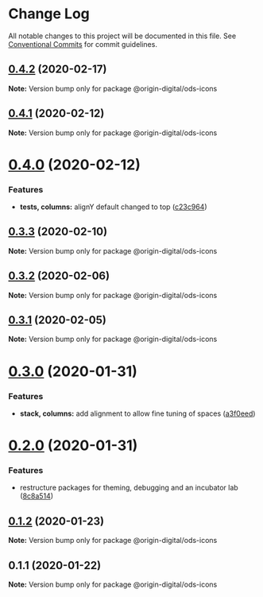 # Change Log

All notable changes to this project will be documented in this file.
See [Conventional Commits](https://conventionalcommits.org) for commit guidelines.

## [0.4.2](https://bitbucket.orgn.io/od/origin-ui/compare/@origin-digital/ods-icons@0.5.0...@origin-digital/ods-icons@0.4.2) (2020-02-17)

**Note:** Version bump only for package @origin-digital/ods-icons





## [0.4.1](https://bitbucket.orgn.io/od/origin-ui/compare/@origin-digital/ods-icons@0.4.0...@origin-digital/ods-icons@0.4.1) (2020-02-12)

**Note:** Version bump only for package @origin-digital/ods-icons

# [0.4.0](https://bitbucket.orgn.io/od/origin-ui/compare/@origin-digital/ods-icons@0.3.3...@origin-digital/ods-icons@0.4.0) (2020-02-12)

### Features

- **tests, columns:** alignY default changed to top ([c23c964](https://bitbucket.orgn.io/od/origin-ui/commits/c23c964))

## [0.3.3](https://bitbucket.orgn.io/od/origin-ui/compare/@origin-digital/ods-icons@0.3.2...@origin-digital/ods-icons@0.3.3) (2020-02-10)

**Note:** Version bump only for package @origin-digital/ods-icons

## [0.3.2](https://bitbucket.orgn.io/od/origin-ui/compare/@origin-digital/ods-icons@0.3.1...@origin-digital/ods-icons@0.3.2) (2020-02-06)

**Note:** Version bump only for package @origin-digital/ods-icons

## [0.3.1](https://bitbucket.orgn.io/od/origin-ui/compare/@origin-digital/ods-icons@0.3.0...@origin-digital/ods-icons@0.3.1) (2020-02-05)

**Note:** Version bump only for package @origin-digital/ods-icons

# [0.3.0](https://bitbucket.orgn.io/od/origin-ui/compare/@origin-digital/ods-icons@0.2.0...@origin-digital/ods-icons@0.3.0) (2020-01-31)

### Features

- **stack, columns:** add alignment to allow fine tuning of spaces ([a3f0eed](https://bitbucket.orgn.io/od/origin-ui/commits/a3f0eed))

# [0.2.0](https://bitbucket.orgn.io/od/origin-ui/compare/@origin-digital/ods-icons@0.1.2...@origin-digital/ods-icons@0.2.0) (2020-01-31)

### Features

- restructure packages for theming, debugging and an incubator lab ([8c8a514](https://bitbucket.orgn.io/od/origin-ui/commits/8c8a514))

## [0.1.2](https://bitbucket.orgn.io/od/origin-ui/compare/@origin-digital/ods-icons@0.1.1...@origin-digital/ods-icons@0.1.2) (2020-01-23)

**Note:** Version bump only for package @origin-digital/ods-icons

## 0.1.1 (2020-01-22)

**Note:** Version bump only for package @origin-digital/ods-icons
